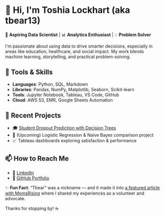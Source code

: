# 👋 Hi, I'm Toshia Lockhart (aka tbear13)

🎯 **Aspiring Data Scientist** | 📊 **Analytics Enthusiast** | 💡 **Problem Solver**

I'm passionate about using data to drive smarter decisions, especially in areas like education, healthcare, and social impact. My work blends machine learning, storytelling, and practical problem-solving.

## 🔧 Tools & Skills
- **Languages**: Python, SQL, Markdown
- **Libraries**: Pandas, NumPy, Matplotlib, Seaborn, Scikit-learn
- **Tools**: Jupyter Notebook, Tableau, VS Code, GitHub
- **Cloud**: AWS S3, EMR, Google Sheets Automation

## 🧠 Recent Projects
- 🎓 [Student Dropout Prediction with Decision Trees](https://github.com/tbear13/student-dropout-prediction)
- 💼 (Upcoming) Logistic Regression & Naive Bayes comparison project
- 📈 Tableau dashboards exploring satisfaction & performance

## 📫 How to Reach Me
- 💼 [LinkedIn](https://www.linkedin.com/in/toshialockhart)
- 📂 [GitHub Portfolio](https://github.com/tbear13)

✨ **Fun Fact**: “Tbear” was a nickname — and it made it into [a featured article with MomsRising]([(https://www.momsrising.org/blog/tbear-rising-an-interview-with-volunteer-super-mom-organizer-toshia)]) where I shared my experiences as a volunteer and advocate.

Thanks for stopping by! ☕

<!---
tbear13/tbear13 is a ✨ special ✨ repository because its `README.md` (this file) appears on your GitHub profile.
You can click the Preview link to take a look at your changes.
--->
